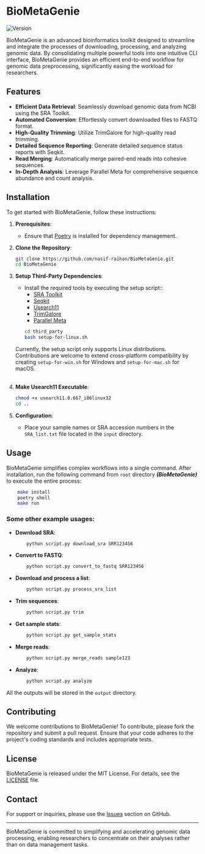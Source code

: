 # BioMetaGenie
![Version](https://img.shields.io/badge/Version-1.0-brightgreen)

BioMetaGenie is an advanced bioinformatics toolkit designed to streamline and integrate the processes of downloading, 
processing, and analyzing genomic data. By consolidating multiple powerful tools into one intuitive CLI interface, 
BioMetaGenie provides an efficient end-to-end workflow for genomic data preprocessing, significantly easing 
the workload for researchers.

## Features

- **Efficient Data Retrieval**: Seamlessly download genomic data from NCBI using the SRA Toolkit.
- **Automated Conversion**: Effortlessly convert downloaded files to FASTQ format.
- **High-Quality Trimming**: Utilize TrimGalore for high-quality read trimming.
- **Detailed Sequence Reporting**: Generate detailed sequence status reports with Seqkit.
- **Read Merging**: Automatically merge paired-end reads into cohesive sequences.
- **In-Depth Analysis**: Leverage Parallel Meta for comprehensive sequence abundance and count analysis.

## Installation

To get started with BioMetaGenie, follow these instructions:

1. **Prerequisites**:
   - Ensure that [Poetry](https://python-poetry.org/docs/#installation) is installed for dependency management.

2. **Clone the Repository**:
   ```bash
   git clone https://github.com/nasif-raihan/BioMetaGenie.git
   cd BioMetaGenie
   ```

3. **Setup Third-Party Dependencies**:
   - Install the required tools by executing the setup script::
     - [SRA Toolkit](https://github.com/ncbi/sra-tools/wiki/02.-Installing-SRA-Toolkit)
     - [Seqkit](https://bioinf.shenwei.me/seqkit/download/)
     - [Usearch11](https://www.drive5.com/usearch/download.html)
     - [TrimGalore](https://github.com/FelixKrueger/TrimGalore)
     - [Parallel Meta](https://github.com/qdu-bioinfo/parallel-meta-suite)
     ```bash
     cd third_party
     bash setup-for-linux.sh
     ```
    Currently, the setup script only supports Linux distributions. Contributions are welcome to extend cross-platform 
    compatibility by creating `setup-for-win.sh` for Windows and `setup-for-mac.sh` for macOS. <br><br>
4. **Make Usearch11 Executable**:
   ```bash
   chmod +x usearch11.0.667_i86linux32
   cd ..
   ```

5. **Configuration**:
   - Place your sample names or SRA accession numbers in the `SRA_list.txt` file located in the `input` directory.

## Usage

BioMetaGenie simplifies complex workflows into a single command. 
After installation, run the following command from `root` directory _**(BioMetaGenie)**_ to execute the entire process:

```bash
    make install
    poetry shell
    make run
```

### Some other example usages:
- **Download SRA**: 
    ```bash
        python script.py download_sra SRR123456
    ```
- **Convert to FASTQ**: 
    ```bash
        python script.py convert_to_fastq SRR123456
    ```
- **Download and process a list**: 
    ```bash
        python script.py process_sra_list
    ```
- **Trim sequences**: 
    ```bash
        python script.py trim
    ```
- **Get sample stats**: 
    ```bash
        python script.py get_sample_stats
    ```
- **Merge reads**: 
    ```bash
        python script.py merge_reads sample123
    ```
- **Analyze**: 
    ```bash
        python script.py analyze
    ```

All the outputs will be stored in the `output` directory.

## Contributing

We welcome contributions to BioMetaGenie! To contribute, please fork the repository and submit a pull request. Ensure that your code adheres to the project's coding standards and includes appropriate tests.

## License

BioMetaGenie is released under the MIT License. For details, see the [LICENSE](LICENSE) file.

## Contact

For support or inquiries, please use the [Issues](https://github.com/nasif-raihan/BioMetaGenie/issues) section on GitHub.

---

BioMetaGenie is committed to simplifying and accelerating genomic data processing, enabling researchers to concentrate on their analyses rather than on data management tasks.


